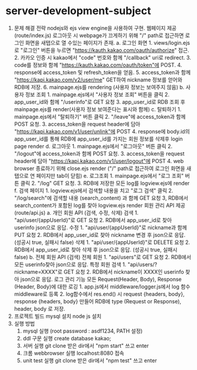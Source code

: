 # server-development-subject
1. 문제 해결 전략
	nodejs와 ejs view engine을 사용하여 구현.
	웹페이지 제공 (route/index.js)
		로그아웃 시 webpage가 끄게하기 위해 "/" path로 접근하면 로그인 화면을 새탭으로 열 수있는 페이지가 존재.
		a. 로그인 화면
			1. views/login.ejs로 "로그인" 버튼을 누르면 "https://kauth.kakao.com/oauth/authorize" 접근.
			2. 카카오 인증 시 kakao에서 "code" 번호와 함께 "/callback" uri로 redirect.
			3. code를 정보와 함께 "https://kauth.kakao.com/oauth/token"에 POST.
			4. response에 access_token 및 refresh_token을 얻음.
			5. access_token과 함께 "https://kapi.kakao.com/v2/user/me" GET하여 nickname 정보를 얻어와 RDB에 저장.
			6. mainpage.ejs를 rendering (사용자 정보는 보여주지 않음)
		b. 사용자 정보 조회
			1. mainpage.ejs에서 "사용자 정보 조회" 버튼을 클릭
			2. app_user_id와 함께 "/userinfo"로 GET 요청
			3. app_user_id로 RDB 조회 후 mainpage.ejs를 render(사용자 정보 보여준다는 표시와 함께)
		c. 탈퇴하기
			1. mainpage.ejs에서 "탈퇴하기" 버튼 클릭
			2. "/leave"에 access_token과 함께 POST 요청.
			3. access_token을 request header에 담아 "https://kapi.kakao.com/v1/user/unlink"에 POST
			4. response에 body.id의 app_user_id를 통해 RDB에 app_user_id를 가지는 회원 정보를 삭제후 login page render
		d. 로그아웃
			1. mainpage.ejs에서 "로그아웃" 버튼 클릭
			2. "/logout"에 access_token과 함께 POST 요청.
			3. access_token을 request header에 담아 "https://kapi.kakao.com/v1/user/logout"에 POST
			4. web browser 종료하기 위해 close.ejs render ("/" path로 접근하여 로그인 화면을 새탭으로 연 페이지만 tab이 닫힘)
		e. 로그조회
			1. mainpage.ejs에서 "로그 조회" 버튼 클릭
			2. "/log" GET 요청.
			3. RDB에 저장한 모든 log를 logview.ejs에 render
		f. 검색 페이지
			1. logview.ejs에서 검색할 내용을 치고 "로그 검색" 클릭
			2. "/log/search"에 검색할 내용 (search_content) 과 함께 GET 요청
			3, RDB에서 search_content가 포함된 log를 찾아 logview.ejs render
	회원 관리 API 제공 (route/api.js)
		a. 개인 회원 API (검색, 수정, 삭제)
			검색 
				1. "api/user/{appUserId}"로 GET 요청
				2. RDB에서 app_user_id로 찾아 userinfo json으로 응답.
			수정 
				1. "api/user/{appUserId}"로 nickname과 함께 PUT 요청
				2. RDB에서 app_user_id로 찾아 nickname 변경 후 json으로 응답. (성공시 true, 실패시 false)
			삭제 
				1. "api/user/{appUserId}"로 DELETE 요청
				2. RDB에서 app_user_id로 찾아 삭제 후 json으로 응답. (성공시 true, 실패시 false)
		b. 전체 회원 API (검색)
			전체 회원
				1. "api/users"로 GET 요청
				2. RDB에서 모든 userinfo찾아 json으로 응답.
			특정 회원 검색
				1. "api/users/?nickname=XXXX"로 GET 요청
				2. RDB에서 nickname이 XXXX인 userinfo 찾아 json으로 응답.
	로그 관리 기능
		모든 Request(Header, Body), Response (Header, Body)에 대한 로깅
			1. app.js에서 middleware/logger.js에서 log 함수 middleware로 등록
			2. log함수에서 res.end() 시 request {headers, body}, response {headers, body} 만들어 RDB에 type (Request or Response), header, body 로 저장.
2. 프로젝트 빌드
	mysql 설치
	node js 설치
3. 실행 방법
	1. mysql 실행 (root password : asdf1234, PATH 설정)
	2. ddl 구문 실행 
		create database kakao;
	3. 서버 실행
		git clone 받은 dir에서 "npm start" 쓰고 enter
	4. 크롬 webbrowser 실행
		localhost:8080 접속
	5. unit test 실행
		git clone 받은 dir에서 "npm test" 쓰고 enter
	